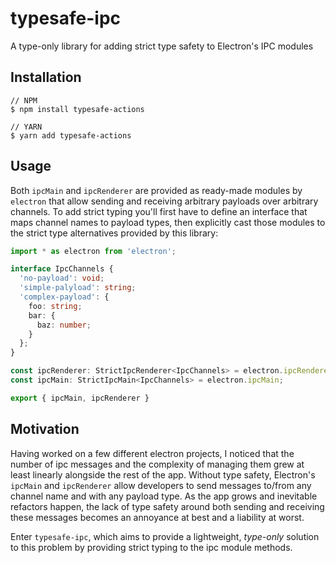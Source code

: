 # typesafe-ipc

A type-only library for adding strict type safety to Electron's IPC modules

## Installation

```
// NPM
$ npm install typesafe-actions

// YARN
$ yarn add typesafe-actions
```

## Usage

Both `ipcMain` and `ipcRenderer` are provided as ready-made modules by `electron` that allow sending and receiving arbitrary payloads over arbitrary channels. To add strict typing you'll first have to define an interface that maps channel names to payload types, then explicitly cast those modules to the strict type alternatives provided by this library:

```typescript
import * as electron from 'electron';

interface IpcChannels {
  'no-payload': void;
  'simple-palyload': string;
  'complex-payload': {
    foo: string;
    bar: {
      baz: number;
    }
  };
}

const ipcRenderer: StrictIpcRenderer<IpcChannels> = electron.ipcRenderer;
const ipcMain: StrictIpcMain<IpcChannels> = electron.ipcMain;

export { ipcMain, ipcRenderer }
```

## Motivation

Having worked on a few different electron projects, I noticed that the number of ipc messages and the complexity of managing them grew at least linearly alongside the rest of the app. Without type safety, Electron's `ipcMain` and `ipcRenderer` allow developers to send messages to/from any channel name and with any payload type. As the app grows and inevitable refactors happen, the lack of type safety around both sending and receiving these messages becomes an annoyance at best and a liability at worst.

Enter `typesafe-ipc`, which aims to provide a lightweight, *type-only* solution to this problem by providing strict typing to the ipc module methods.
